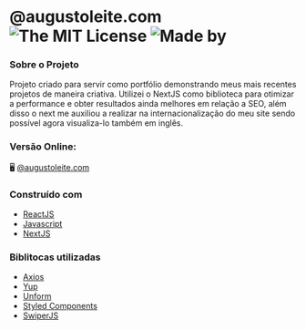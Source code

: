 # @augustoleite.com ![The MIT License](https://img.shields.io/badge/license-MIT-ligh) ![Made by](https://img.shields.io/badge/made%20by-augustorl-important)

<!-- ABOUT THE PROJECT -->
### Sobre o Projeto
Projeto criado para servir como portfólio demonstrando meus mais recentes projetos de maneira criativa. Utilizei o NextJS como biblioteca para otimizar a performance e obter resultados ainda melhores em relação a SEO, além disso o next me auxiliou a realizar na internacionalização do meu site sendo possível agora visualiza-lo também em inglês.


### Versão Online:
🖥 [@augustoleite.com](https://augustoleite.com)

### Construído com
* [ReactJS](https://en.reactjs.org/)
* [Javascript]()
* [NextJS](https://nextjs.org/)

### Biblitocas utilizadas
* [Axios](https://github.com/axios/axios)
* [Yup](https://github.com/jquense/yup)
* [Unform](https://unform.dev)
* [Styled Components](https://styled-components.com/)
* [SwiperJS](https://swiperjs.com/)
